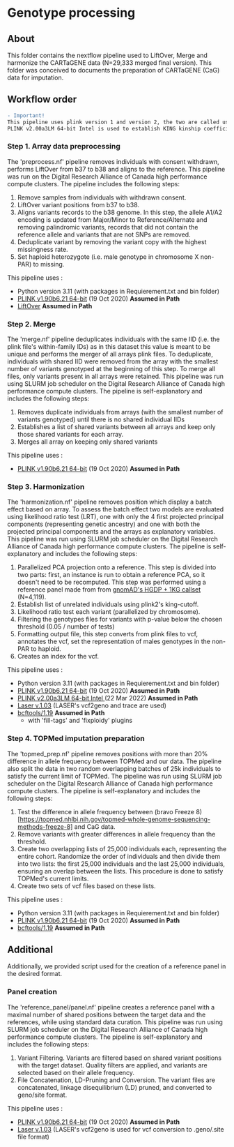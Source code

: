 
# Genotype processing 

## About

This folder contains the nextflow pipeline used to LiftOver, Merge and harmonize the CARTaGENE data (N=29,333 merged final version). This folder was conceived to documents the preparation of CARTaGENE (CaG) data for imputation. 

## Workflow order

```diff
- Important!
This pipeline uses plink version 1 and version 2, the two are called using plink and plink2 respectively. Importantly, they are not interchangeable.
PLINK v2.00a3LM 64-bit Intel is used to establish KING kinship coefficient for kinship cutoff in the 'harmonization.nf' pipeline. Otherwise plink v1.90b6.21 64-bit is used. 
```

### Step 1. Array data preprocessing
The 'preprocess.nf' pipeline removes individuals with consent withdrawn, performs LiftOver from b37 to b38 and aligns to the reference. This pipeline was run on the Digital Research Alliance of Canada high performance compute clusters. The pipeline includes the following steps:

1) Remove samples from individuals with withdrawn consent.
2) LiftOver variant positions from b37 to b38.
3) Aligns variants records to the b38 genome. In this step, the allele A1/A2 encoding is updated from Major/Minor to Reference/Alternate and removing palindromic variants, records that did not contain the reference allele and variants that are not SNPs are removed.
4) Deduplicate variant by removing the variant copy with the highest missingness rate.
4) Set haploid heterozygote (i.e. male genotype in chromosome X non-PAR) to missing.

This pipeline uses :

- Python version 3.11 (with packages in Requierement.txt and bin folder)
- [PLINK v1.90b6.21 64-bit](https://www.cog-genomics.org/plink/) (19 Oct 2020) **Assumed in Path**
- [LiftOver](https://genome-store.ucsc.edu/) **Assumed in Path**

### Step 2. Merge

The 'merge.nf' pipeline deduplicates individuals with the same IID (i.e. the plink file's within-family IDs) as in this dataset this value is meant to be unique and performs the merger of all arrays plink files. To deduplicate, individuals with shared IID were removed from the array with the smallest number of variants genotyped at the beginning of this step. To merge all files, only variants present in all arrays were retained. This pipeline was run using SLURM job scheduler on the Digital Research Alliance of Canada high performance compute clusters. The pipeline is self-explanatory and includes the following steps:

1) Removes duplicate individuals from arrays (with the smallest number of variants genotyped) until there is no shared individual IIDs
2) Establishes a list of shared variants between all arrays and keep only those shared variants for each array.
3) Merges all array on keeping only shared variants

This pipeline uses :

- [PLINK v1.90b6.21 64-bit](https://www.cog-genomics.org/plink/) (19 Oct 2020) **Assumed in Path**

### Step 3. Harmonization

The 'harmonization.nf' pipeline removes position which display a batch effect based on array. To assess the batch effect two models are evaluated using likelihood ratio test (LRT), one with only the 4 first projected principal components (representing genetic ancestry) and one with both the projected principal components and the arrays as explanatory variables. This pipeline was run using SLURM job scheduler on the Digital Research Alliance of Canada high performance compute clusters. The pipeline is self-explanatory and includes the following steps:

1) Parallelized PCA projection onto a reference. This step is divided into two parts: first, an instance is run to obtain a reference PCA, so it doesn't need to be recomputed. This step was performed using a reference panel made from from [gnomAD's HGDP + 1KG callset](https://gnomad.broadinstitute.org/downloads#v3-hgdp-1kg) (N=4,119).
2) Establish list of unrelated individuals using plink2's king-cutoff.
3) Likelihood ratio test each variant (parallelized by chromosome).
4) Filtering the genotypes files for variants with p-value below the chosen threshold (0.05 / number of tests)
5) Formatting output file, this step converts from plink files to vcf, annotates the vcf, set the representation of males genotypes in the non-PAR to haploid.
6) Creates an index for the vcf.

This pipeline uses :
- Python version 3.11 (with packages in Requierement.txt and bin folder)
- [PLINK v1.90b6.21 64-bit](https://www.cog-genomics.org/plink/) (19 Oct 2020) **Assumed in Path**
- [PLINK v2.00a3LM 64-bit Intel ](https://www.cog-genomics.org/plink/2.0/) (22 Mar 2022) **Assumed in Path** 
- [Laser v.1.03](https://csg.sph.umich.edu/chaolong/LASER/) (LASER's vcf2geno and trace are used)
- [bcftools/1.19](https://github.com/samtools/bcftools/releases/download/1.19/bcftools-1.19.tar.bz2) **Assumed in Path**
   - with 'fill-tags' and 'fixploidy' plugins

### Step 4. TOPMed imputation preparation 

The 'topmed_prep.nf' pipeline removes positions with more than 20% difference in allele frequency between TOPMed and our data. The pipeline also split the data in two random overlapping batches of 25k individuals to satisfy the current limit of TOPMed. The pipeline was run using SLURM job scheduler on the Digital Research Alliance of Canada high performance compute clusters.  The pipeline is self-explanatory and includes the following steps:

1) Test the difference in allele frequency between (bravo Freeze 8)[https://topmed.nhlbi.nih.gov/topmed-whole-genome-sequencing-methods-freeze-8] and CaG data.
2) Remove variants with greater differences in allele frequency than the threshold.
3) Create two overlapping lists of 25,000 individuals each, representing the entire cohort. Randomize the order of individuals and then divide them into two lists: the first 25,000 individuals and the last 25,000 individuals, ensuring an overlap between the lists. This procedure is done to satisfy TOPMed's current limits.
5) Create two sets of vcf files based on these lists.

This pipeline uses :

- Python version 3.11 (with packages in Requierement.txt and bin folder)
- [PLINK v1.90b6.21 64-bit](https://www.cog-genomics.org/plink/) (19 Oct 2020) **Assumed in Path**
- [bcftools/1.19](https://github.com/samtools/bcftools/releases/download/1.19/bcftools-1.19.tar.bz2) **Assumed in Path**

## Additional

Additionally, we provided script used for the creation of a reference panel in the desired format.

### Panel creation
The 'reference_panel/panel.nf' pipeline creates a reference panel with a maximal number of shared positions between the target data and the references, while using standard data curation. This pipeline was run using SLURM job scheduler on the Digital Research Alliance of Canada high performance compute clusters. The pipeline is self-explanatory and includes the following steps:

1. Variant Filtering. Variants are filtered based on shared variant positions with the target dataset. Quality filters are applied, and variants are selected based on their allele frequency.
2. File Concatenation, LD-Pruning and Conversion. The variant files are concatenated, linkage disequilibrium (LD) pruned, and converted to geno/site format.

This pipeline uses :

- [PLINK v1.90b6.21 64-bit](https://www.cog-genomics.org/plink/) (19 Oct 2020) **Assumed in Path**
- [Laser v.1.03](https://csg.sph.umich.edu/chaolong/LASER/) (LASER's vcf2geno is used for vcf conversion to .geno/.site file format)

